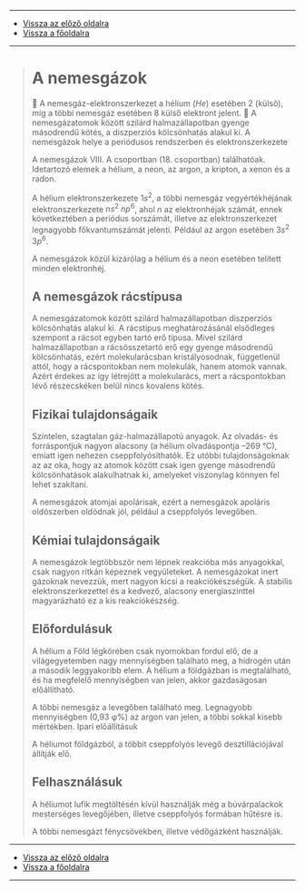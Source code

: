 
---

- [Vissza az előző oldalra](../kemia.md)
- [Vissza a főoldalra](../../../../README.md)

---

> # A nemesgázok
> :memo: A nemesgáz-elektronszerkezet a hélium ($He$) esetében 2 (külső), míg a többi nemesgáz esetében 8 külső elektront jelent.
> :memo: A nemesgázatomok között szilárd halmazállapotban gyenge másodrendű kötés, a diszperziós kölcsönhatás alakul ki.
> A nemesgázok helye a periódusos rendszerben és elektronszerkezete
>
> A nemesgázok VIII. A csoportban (18. csoportban) találhatóak. Idetartozó elemek a hélium, a neon, az argon, a kripton, a xenon és a radon.
>
> A hélium elektronszerkezete $1s^{2}$, a többi nemesgáz vegyértékhéjának elektronszerkezete $ns^{2}$ $np^{6}$, ahol $n$ az elektronhéjak számát, ennek következtében a periódus sorszámát, illetve az elektronszerkezet legnagyobb főkvantumszámát jelenti. Például az argon esetében $3s^{2}$ $3p^{6}$.
>
> A nemesgázok közül kizárólag a hélium és a neon esetében telített minden elektronhéj.
> ## A nemesgázok rácstípusa
> A nemesgázatomok között szilárd halmazálla­pot­ban diszperziós kölcsönhatás alakul ki. A rácstípus meghatározásánál elsődleges szem­pont a rácsot egyben tartó erő típusa. Mivel szilárd halmazállapotban a rácsösszetartó erő egy gyenge másodrendű kölcsönhatás, ezért molekularácsban kristályosodnak, függetlenül attól, hogy a rácspontokban nem molekulák, hanem atomok vannak. Azért érdekes az így létrejött a molekularács, mert a rácspontokban lévő részecskéken belül nincs kovalens kötés. 
> ## Fizikai tulajdonságaik
> Színtelen, szagtalan gáz-halmazállapotú anyagok. Az olvadás- és forráspontjuk nagyon alacsony (a hélium olvadáspontja –269 °C), emiatt igen nehezen cseppfolyósíthatók. Ez utóbbi tulajdonságoknak az az oka, hogy az atomok között csak igen gyenge másodrendű kölcsönhatások alakulhatnak ki, amelyeket viszonylag könnyen fel lehet szakítani.
>
> A nemesgázok atomjai apolárisak, ezért a nemesgázok apoláris oldószerben oldódnak jól, például a cseppfolyós levegőben.
> ## Kémiai tulajdonságaik
> A nemesgázok legtöbbször nem lépnek reakcióba más anyagokkal, csak nagyon ritkán képeznek vegyületeket. A nemesgázokat inert gázoknak nevezzük, mert nagyon kicsi a reakciókészségük. A stabilis elektronszerkezettel és a kedvező, alacsony energiaszinttel magyarázható ez a kis reakciókészség.
> ## Előfordulásuk
> A hélium a Föld légkörében csak nyomokban fordul elő, de a világegyetemben nagy mennyiségben található meg, a hidrogén után a második leggyakoribb elem. A hélium a földgázban is megtalálható, és ha megfelelő mennyiségben van jelen, akkor gazdaságosan előállítható.
>
> A többi nemesgáz a levegőben található meg. Legnagyobb mennyiségben (0,93 φ%) az argon van jelen, a többi sokkal kisebb mértékben.
Ipari előállításuk
>
> A héliumot földgázból, a többit cseppfolyós levegő desztillációjával állítják elő.
> ## Felhasználásuk
> A héliumot lufik megtöltésén kívül használják még a búvárpalackok mesterséges levegőjében, illetve cseppfolyós formában hűtésre is.
>
> A többi nemesgázt fénycsövekben, illetve védőgázként használják.

---

- [Vissza az előző oldalra](../kemia.md)
- [Vissza a főoldalra](../../../../README.md)

---